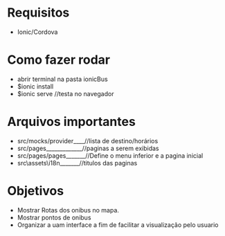 # Requisitos
- Ionic/Cordova

# Como fazer rodar
- abrir terminal na pasta ionicBus
- $ionic install
- $ionic serve //testa no navegador

# Arquivos importantes
- src/mocks/provider____//lista de destino/horários
- src/pages_____________//paginas a serem exibidas
- src/pages/pages_______//Define o menu inferior e a pagina inicial
- src\assets\i18n_______//titulos das paginas

# Objetivos
- Mostrar Rotas dos onibus no mapa.
- Mostrar pontos de onibus
- Organizar a uam interface a fim de facilitar a visualização pelo usuario
